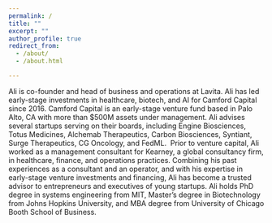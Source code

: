 ```yaml
---
permalink: / 
title: ""
excerpt: ""
author_profile: true
redirect_from:
  - /about/
  - /about.html

---
```

Ali is co-founder and head of business and operations at Lavita. Ali has led early-stage investments in healthcare, biotech, and AI for Camford Capital since 2016. Camford Capital is an early-stage venture fund based in Palo Alto, CA with more than $500M assets under management. Ali advises several startups serving on their boards, including Engine Biosciences, Totus Medicines, Alchemab Therapeutics, Carbon Biosciences, Syntiant,  Surge Therapeutics, CG Oncology, and FedML. 
Prior to venture capital, Ali worked as a management consultant for Kearney, a global consultancy firm, in healthcare, finance, and operations practices. Combining his past experiences as a consultant and an operator, and with his expertise in early-stage venture investments and financing, Ali has become a trusted advisor to entrepreneurs and executives of young startups. Ali holds PhD degree in systems engineering from MIT, Master’s degree in Biotechnology from Johns Hopkins University, and MBA degree from University of Chicago Booth School of Business. 
